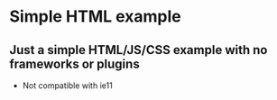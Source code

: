 # Simple HTML example
## Just a simple HTML/JS/CSS example with no frameworks or plugins
- Not compatible with ie11